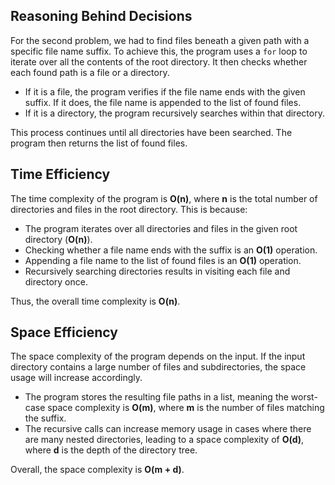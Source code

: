 ## Reasoning Behind Decisions

For the second problem, we had to find files beneath a given path with a specific file name suffix. To achieve this, the program uses a `for` loop to iterate over all the contents of the root directory. It then checks whether each found path is a file or a directory.

- If it is a file, the program verifies if the file name ends with the given suffix. If it does, the file name is appended to the list of found files.
- If it is a directory, the program recursively searches within that directory.

This process continues until all directories have been searched. The program then returns the list of found files.

## Time Efficiency

The time complexity of the program is **O(n)**, where **n** is the total number of directories and files in the root directory. This is because:

- The program iterates over all directories and files in the given root directory (**O(n)**).
- Checking whether a file name ends with the suffix is an **O(1)** operation.
- Appending a file name to the list of found files is an **O(1)** operation.
- Recursively searching directories results in visiting each file and directory once.

Thus, the overall time complexity is **O(n)**.

## Space Efficiency

The space complexity of the program depends on the input. If the input directory contains a large number of files and subdirectories, the space usage will increase accordingly. 

- The program stores the resulting file paths in a list, meaning the worst-case space complexity is **O(m)**, where **m** is the number of files matching the suffix.
- The recursive calls can increase memory usage in cases where there are many nested directories, leading to a space complexity of **O(d)**, where **d** is the depth of the directory tree.

Overall, the space complexity is **O(m + d)**.